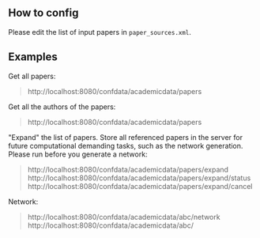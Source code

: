 ## How to config
Please edit the list of input papers in `paper_sources.xml`.

## Examples


Get all papers:

> http://localhost:8080/confdata/academicdata/papers

Get all the authors of the papers:
>  http://localhost:8080/confdata/academicdata/papers

"Expand" the list of papers. Store all referenced papers in the server for future computational demanding tasks, such as the network generation. Please run before you generate a network:
> http://localhost:8080/confdata/academicdata/papers/expand
> http://localhost:8080/confdata/academicdata/papers/expand/status
> http://localhost:8080/confdata/academicdata/papers/expand/cancel

Network:
> http://localhost:8080/confdata/academicdata/abc/network
> http://localhost:8080/confdata/academicdata/abc/
